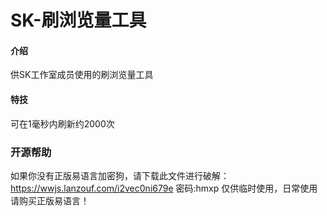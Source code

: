 # SK-刷浏览量工具

#### 介绍
供SK工作室成员使用的刷浏览量工具

#### 特技

可在1毫秒内刷新约2000次

### 开源帮助

如果你没有正版易语言加密狗，请下载此文件进行破解：https://wwjs.lanzouf.com/i2vec0ni679e 密码:hmxp
仅供临时使用，日常使用请购买正版易语言！